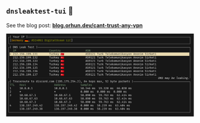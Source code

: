 ## `dnsleaktest-tui` 📡

See the blog post: [**blog.orhun.dev/cant-trust-any-vpn**](https://blog.orhun.dev/cant-trust-any-vpn/)

![demo](./demo.jpg)
